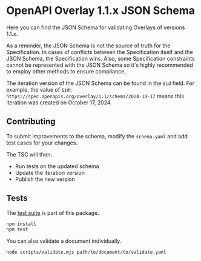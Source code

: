 # OpenAPI Overlay 1.1.x JSON Schema

Here you can find the JSON Schema for validating Overlays of versions 1.1.x.

As a reminder, the JSON Schema is not the source of truth for the Specification.
In cases of conflicts between the Specification itself and the JSON Schema, the
Specification wins. Also, some Specification constraints cannot be represented
with the JSON Schema so it's highly recommended to employ other methods to
ensure compliance.

The iteration version of the JSON Schema can be found in the `$id` field.
For example, the value of `$id: https://spec.openapis.org/overlay/1.1/schema/2024-10-17` means this iteration was created on October 17, 2024.

## Contributing

To submit improvements to the schema, modify the `schema.yaml` and add test cases for your changes.

The TSC will then:

- Run tests on the updated schema
- Update the iteration version
- Publish the new version

## Tests

The [test suite](../../tests/v1.1) is part of this package.

```bash
npm install
npm test
```

You can also validate a document individually.

```bash
node scripts/validate.mjs path/to/document/to/validate.yaml
```
